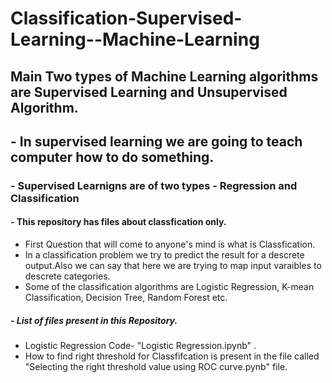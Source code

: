 # Classification-Supervised-Learning--Machine-Learning
## Main Two types of Machine Learning algorithms are Supervised Learning and Unsupervised Algorithm.

## - In supervised learning we are going to teach computer how to do something.
### - Supervised Learnigns are of two types - Regression and Classification
#### - This repository has files about classfication only.

- First Question that will come to anyone's mind is what is Classfication.
- In a classification problem we try to predict the result for a descrete output.Also we can say that here we are trying to map input varaibles to descrete categories.
- Some of the classification algorithms are Logistic Regression, K-mean Classification, Decision Tree, Random Forest etc.

##### - List of files present in this Repository.

- Logistic Regression Code- "Logistic Regression.ipynb" .
- How to find right threshold for Classfifcation is present in the file called "Selecting the right threshold value using ROC curve.pynb"  file.
